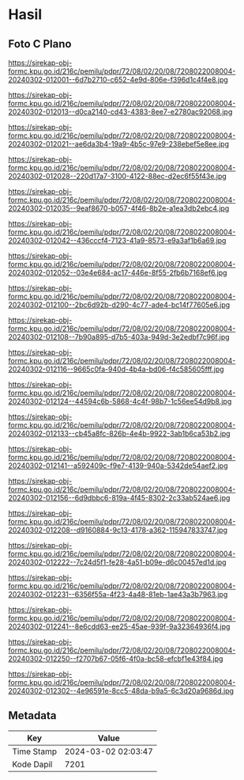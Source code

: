 # Hasil

## Foto C Plano

https://sirekap-obj-formc.kpu.go.id/216c/pemilu/pdpr/72/08/02/20/08/7208022008004-20240302-012001--6d7b2710-c652-4e9d-806e-f396d1c4f4e8.jpg

https://sirekap-obj-formc.kpu.go.id/216c/pemilu/pdpr/72/08/02/20/08/7208022008004-20240302-012013--d0ca2140-cd43-4383-8ee7-e2780ac92068.jpg

https://sirekap-obj-formc.kpu.go.id/216c/pemilu/pdpr/72/08/02/20/08/7208022008004-20240302-012021--ae6da3b4-19a9-4b5c-97e9-238ebef5e8ee.jpg

https://sirekap-obj-formc.kpu.go.id/216c/pemilu/pdpr/72/08/02/20/08/7208022008004-20240302-012028--220d17a7-3100-4122-88ec-d2ec6f55f43e.jpg

https://sirekap-obj-formc.kpu.go.id/216c/pemilu/pdpr/72/08/02/20/08/7208022008004-20240302-012035--9eaf8670-b057-4f46-8b2e-a1ea3db2ebc4.jpg

https://sirekap-obj-formc.kpu.go.id/216c/pemilu/pdpr/72/08/02/20/08/7208022008004-20240302-012042--436cccf4-7123-41a9-8573-e9a3af1b6a69.jpg

https://sirekap-obj-formc.kpu.go.id/216c/pemilu/pdpr/72/08/02/20/08/7208022008004-20240302-012052--03e4e684-ac17-446e-8f55-2fb6b7168ef6.jpg

https://sirekap-obj-formc.kpu.go.id/216c/pemilu/pdpr/72/08/02/20/08/7208022008004-20240302-012100--2bc6d92b-d290-4c77-ade4-bc14f77605e6.jpg

https://sirekap-obj-formc.kpu.go.id/216c/pemilu/pdpr/72/08/02/20/08/7208022008004-20240302-012108--7b90a895-d7b5-403a-949d-3e2edbf7c96f.jpg

https://sirekap-obj-formc.kpu.go.id/216c/pemilu/pdpr/72/08/02/20/08/7208022008004-20240302-012116--9665c0fa-940d-4b4a-bd06-f4c585605fff.jpg

https://sirekap-obj-formc.kpu.go.id/216c/pemilu/pdpr/72/08/02/20/08/7208022008004-20240302-012124--44594c6b-5868-4c4f-98b7-1c56ee54d9b8.jpg

https://sirekap-obj-formc.kpu.go.id/216c/pemilu/pdpr/72/08/02/20/08/7208022008004-20240302-012133--cb45a8fc-826b-4e4b-9922-3ab1b6ca53b2.jpg

https://sirekap-obj-formc.kpu.go.id/216c/pemilu/pdpr/72/08/02/20/08/7208022008004-20240302-012141--a592409c-f9e7-4139-940a-5342de54aef2.jpg

https://sirekap-obj-formc.kpu.go.id/216c/pemilu/pdpr/72/08/02/20/08/7208022008004-20240302-012156--6d9dbbc6-819a-4f45-8302-2c33ab524ae6.jpg

https://sirekap-obj-formc.kpu.go.id/216c/pemilu/pdpr/72/08/02/20/08/7208022008004-20240302-012208--d9160884-9c13-4178-a362-115947833747.jpg

https://sirekap-obj-formc.kpu.go.id/216c/pemilu/pdpr/72/08/02/20/08/7208022008004-20240302-012222--7c24d5f1-fe28-4a51-b09e-d6c00457ed1d.jpg

https://sirekap-obj-formc.kpu.go.id/216c/pemilu/pdpr/72/08/02/20/08/7208022008004-20240302-012231--6356f55a-4f23-4a48-81eb-1ae43a3b7963.jpg

https://sirekap-obj-formc.kpu.go.id/216c/pemilu/pdpr/72/08/02/20/08/7208022008004-20240302-012241--8e6cdd63-ee25-45ae-939f-9a32364936f4.jpg

https://sirekap-obj-formc.kpu.go.id/216c/pemilu/pdpr/72/08/02/20/08/7208022008004-20240302-012250--f2707b67-05f6-4f0a-bc58-efcbf1e43f84.jpg

https://sirekap-obj-formc.kpu.go.id/216c/pemilu/pdpr/72/08/02/20/08/7208022008004-20240302-012302--4e96591e-8cc5-48da-b9a5-6c3d20a9686d.jpg


## Metadata

| Key        | Value               |
| ---------- | ------------------- |
| Time Stamp | 2024-03-02 02:03:47 |
| Kode Dapil | 7201                |



